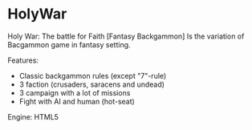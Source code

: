HolyWar
=======

Holy War: The battle for Faith [Fantasy Backgammon]
Is the variation of Bacgammon game in fantasy setting.

Features:
- Classic backgammon rules (except "7"-rule)
- 3 faction (crusaders, saracens and undead)
- 3 campaign with a lot of missions
- Fight with AI and human (hot-seat)

Engine: HTML5
